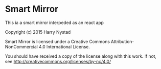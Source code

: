 # Smart Mirror
This ia a smart mirror interpeded as an react app

Copyright (c) 2015 Harry Nystad

Smart Mirror is licensed under a
Creative Commons Attribution-NonCommercial 4.0 International License.

You should have received a copy of the license along with this
work. If not, see [<http://creativecommons.org/licenses/by-nc/4.0/>](http://creativecommons.org/licenses/by-nc/4.0/)